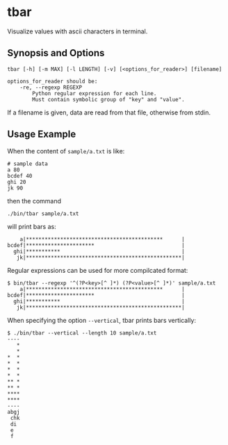 tbar
====

Visualize values with ascii characters in terminal.


Synopsis and Options
--------

    tbar [-h] [-m MAX] [-l LENGTH] [-v] [<options_for_reader>] [filename]
    
    options_for_reader should be:
        -re, --regexp REGEXP
            Python regular expression for each line.
            Must contain symbolic group of "key" and "value".

If a filename is given, data are read from that file, otherwise from stdin.



Usage Example
-------------

When the content of `sample/a.txt` is like:

    # sample data
    a 80
    bcdef 40
    ghi 20
    jk 90

then the command

    ./bin/tbar sample/a.txt

will print bars as:

        a|********************************************      |
    bcdef|**********************                            |
      ghi|***********                                       |
       jk|**************************************************|

Regular expressions can be used for more compilcated format:

    $ bin/tbar --regexp '^(?P<key>[^ ]*) (?P<value>[^ ]*)' sample/a.txt
        a|********************************************      |
    bcdef|**********************                            |
      ghi|***********                                       |
       jk|**************************************************|

When specifying the option `--vertical`, tbar prints bars vertically:

    $ ./bin/tbar --vertical --length 10 sample/a.txt
    ----
       *
       *
    *  *
    *  *
    *  *
    *  *
    ** *
    ** *
    ****
    ****
    ----
    abgj
     chk
     di
     e
     f
